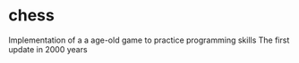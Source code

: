 # chess
Implementation of a a age-old game to practice programming skills
The first update in 2000 years
